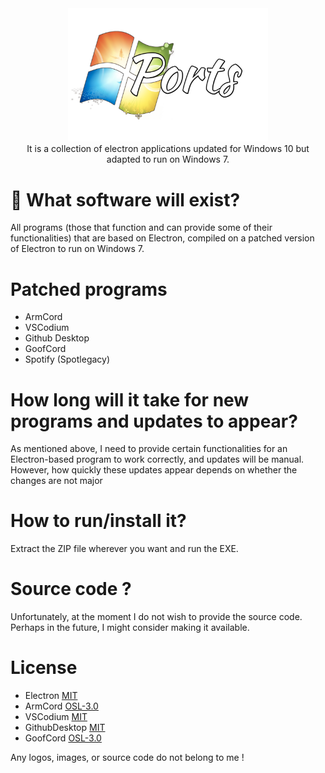 <div align="center">
<img src="logo.png" width="320">
 <br>It is a collection of electron applications updated for Windows 10 but adapted to run on Windows 7.
</div>

# 🌱 What software will exist?

All programs (those that function and can provide some of their functionalities) that are based on Electron, compiled on a patched version of Electron to run on Windows 7.

# Patched programs

- ArmCord
- VSCodium
- Github Desktop 
- GoofCord
- Spotify (Spotlegacy)

# How long will it take for new programs and updates to appear?

As mentioned above, I need to provide certain functionalities for an Electron-based program to work correctly, and updates will be manual. However, how quickly these updates appear depends on whether the changes are not major

# How to run/install it?

Extract the ZIP file wherever you want and run the EXE.

# Source code ?
Unfortunately, at the moment I do not wish to provide the source code. Perhaps in the future, I might consider making it available.

# License

- Electron [MIT](https://github.com/electron/electron/blob/main/LICENSE)
- ArmCord [OSL-3.0](https://github.com/ArmCord/ArmCord/tree/dev?tab=OSL-3.0-1-ov-file#OSL-3.0-1-ov-file)
- VSCodium [MIT](https://github.com/VSCodium/vscodium/blob/master/LICENSE)
- GithubDesktop [MIT](https://github.com/desktop/desktop/blob/development/LICENSE)
- GoofCord [OSL-3.0](https://github.com/Milkshiift/GoofCord?tab=readme-ov-file#OSL-3.0-1-ov-file)

Any logos, images, or source code do not belong to me !
